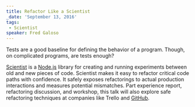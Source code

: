 ```yaml
---
title: Refactor Like a Scientist
_date: 'September 13, 2016'
tags:
 - Scientist
speaker: Fred Galoso
---
```


Tests are a good baseline for defining the behavior of a program. Though, on
complicated programs, are tests enough?

[Scientist](https://github.com/trello/scientist) is a [Node.js](https://nodejs.org/en/)
library for creating and running experiments between old and new pieces of
code. Scientist makes it easy to refactor critical code paths with confidence.
It safely exposes refactorings to actual production interactions and measures
potential mismatches. Part experience report, refactoring discussion, and
workshop, this talk will also explore safe refactoring techniques at companies
like Trello and [GitHub](https://github.com/).
